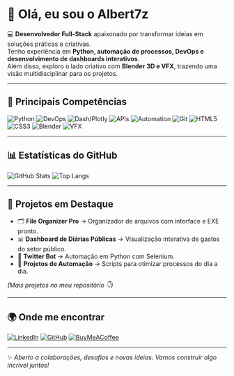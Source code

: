 # 👋 Olá, eu sou o Albert7z

💻 **Desenvolvedor Full-Stack** apaixonado por transformar ideias em soluções práticas e criativas.  
Tenho experiência em **Python, automação de processos, DevOps e desenvolvimento de dashboards interativos**.  
Além disso, exploro o lado criativo com **Blender 3D e VFX**, trazendo uma visão multidisciplinar para os projetos.  

---

## 🚀 Principais Competências
![Python](https://img.shields.io/badge/Python-3776AB?logo=python&logoColor=fff&style=flat-square)
![DevOps](https://img.shields.io/badge/DevOps-000?logo=azuredevops&logoColor=fff&style=flat-square)
![Dash/Plotly](https://img.shields.io/badge/Dash%2FPlotly-3F4F75?logo=plotly&logoColor=fff&style=flat-square)
![APIs](https://img.shields.io/badge/API%20Integrations-FF6F00?style=flat-square)
![Automation](https://img.shields.io/badge/Automation-0078D7?style=flat-square)
![Git](https://img.shields.io/badge/Git-F05032?logo=git&logoColor=fff&style=flat-square)
![HTML5](https://img.shields.io/badge/HTML5-E34F26?logo=html5&logoColor=fff&style=flat-square)
![CSS3](https://img.shields.io/badge/CSS3-1572B6?logo=css3&logoColor=fff&style=flat-square)
![Blender](https://img.shields.io/badge/Blender-F5792A?logo=blender&logoColor=fff&style=flat-square)
![VFX](https://img.shields.io/badge/VFX-000?style=flat-square)

---

## 📊 Estatísticas do GitHub
![GitHub Stats](https://github-readme-stats.vercel.app/api?username=SEUUSUARIO&show_icons=true&theme=tokyonight)
![Top Langs](https://github-readme-stats.vercel.app/api/top-langs/?username=SEUUSUARIO&layout=compact&theme=tokyonight)

---

## 📂 Projetos em Destaque
- 🗂️ **File Organizer Pro** → Organizador de arquivos com interface e EXE pronto.  
- 📊 **Dashboard de Diárias Públicas** → Visualização interativa de gastos do setor público.  
- 🤖 **Twitter Bot** → Automação em Python com Selenium.  
- 🌱 **Projetos de Automação** → Scripts para otimizar processos do dia a dia.  

*(Mais projetos no meu repositório 👇)*  

---

## 🌍 Onde me encontrar
[![LinkedIn](https://img.shields.io/badge/LinkedIn-0A66C2?logo=linkedin&logoColor=fff&style=flat-square)](https://www.linkedin.com/in/albertdorval)
[![GitHub](https://img.shields.io/badge/GitHub-000?logo=github&logoColor=fff&style=flat-square)](https://github.com/albert7z)
[![BuyMeACoffee](https://img.shields.io/badge/BuyMeACoffee-FFDD00?logo=buymeacoffee&logoColor=000&style=flat-square)]([https://www.buymeacoffee.com/SEUUSUARIO](https://ko-fi.com/albert7z))

---

✨ *Aberto a colaborações, desafios e novas ideias. Vamos construir algo incrível juntos!*  

